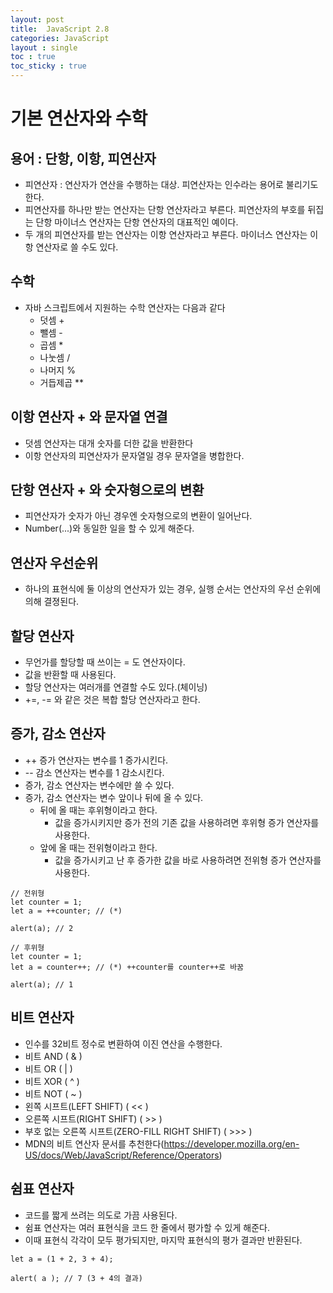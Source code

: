 ```yaml
---
layout: post
title:  JavaScript 2.8
categories: JavaScript
layout : single
toc : true 
toc_sticky : true
---
```


# 기본 연산자와 수학



## 용어 : 단항, 이항, 피연산자

- 피연산자 : 연산자가 연산을 수행하는 대상. 피연산자는 인수라는 용어로 불리기도 한다.
- 피연산자를 하나만 받는 연산자는 단항 연산자라고 부른다. 피연산자의 부호를 뒤집는 단항 마이너스 연산자는 단항 연산자의 대표적인 예이다.
- 두 개의 피연산자를 받는 연산자는 이항 연산자라고 부른다. 마이너스 연산자는 이항 연산자로 쓸 수도 있다.



## 수학

- 자바 스크립트에서 지원하는 수학 연산자는 다음과 같다
  - 덧셈 +
  - 뺄셈 -
  - 곱셈 *
  - 나눗셈 /
  - 나머지 %
  - 거듭제곱 **



## 이항 연산자 + 와 문자열 연결

- 덧셈 연산자는 대개 숫자를 더한 값을 반환한다
- 이항 연산자의 피연산자가 문자열일 경우 문자열을 병합한다.



## 단항 연산자 + 와 숫자형으로의 변환

- 피연산자가 숫자가 아닌 경우엔 숫자형으로의 변환이 일어난다.
- Number(...)와 동일한 일을 할 수 있게 해준다.



## 연산자 우선순위

- 하나의 표현식에 둘 이상의 연산자가 있는 경우, 실행 순서는 연산자의 우선 순위에 의해 결졍된다.



## 할당 연산자

- 무언가를 할당할 때 쓰이는 = 도 연산자이다.
- 값을 반환할 때 사용된다.
- 할당 연산자는 여러개를 연결할 수도 있다.(체이닝)
- +=, -= 와 같은 것은 복합 할당 연산자라고 한다.



## 증가, 감소 연산자

- ++ 증가 연산자는 변수를 1 증가시킨다.
- -- 감소 연산자는 변수를 1 감소시킨다.
- 증가, 감소 연산자는 변수에만 쓸 수 있다.
- 증가, 감소 연산자는 변수 앞이나 뒤에 올 수 있다.
  - 뒤에 올 때는 후위형이라고 한다.
    - 값을 증가시키지만 증가 전의 기존 값을 사용하려면 후위형 증가 연산자를 사용한다.
  - 앞에 올 때는 전위형이라고 한다.
    - 값을 증가시키고 난 후 증가한 값을 바로 사용하려면 전위형 증가 연산자를 사용한다.

```
// 전위형
let counter = 1;
let a = ++counter; // (*)

alert(a); // 2

// 후위형
let counter = 1;
let a = counter++; // (*) ++counter를 counter++로 바꿈

alert(a); // 1
```



## 비트 연산자

- 인수를 32비트 정수로 변환하여 이진 연산을 수행한다.
- 비트 AND ( & )
- 비트 OR ( | )
- 비트 XOR ( ^ )
- 비트 NOT ( ~ )
- 왼쪽 시프트(LEFT SHIFT) ( << )
- 오른쪽 시프트(RIGHT SHIFT) ( >> )
- 부호 없는 오른쪽 시프트(ZERO-FILL RIGHT SHIFT) ( >>> )
- MDN의 비트 연산자 문서를 추천한다(https://developer.mozilla.org/en-US/docs/Web/JavaScript/Reference/Operators)



## 쉼표 연산자

- 코드를 짧게 쓰려는 의도로 가끔 사용된다.
- 쉼표 연산자는 여러 표현식을 코드 한 줄에서 평가할 수 있게 해준다.
- 이때 표현식 각각이 모두 평가되지만, 마지막 표현식의 평가 결과만 반환된다.

```
let a = (1 + 2, 3 + 4);

alert( a ); // 7 (3 + 4의 결과)
```